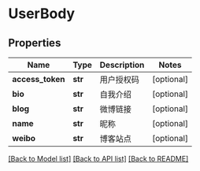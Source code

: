 # UserBody

## Properties
Name | Type | Description | Notes
------------ | ------------- | ------------- | -------------
**access_token** | **str** | 用户授权码 | [optional] 
**bio** | **str** | 自我介绍 | [optional] 
**blog** | **str** | 微博链接 | [optional] 
**name** | **str** | 昵称 | [optional] 
**weibo** | **str** | 博客站点 | [optional] 

[[Back to Model list]](../README.md#documentation-for-models) [[Back to API list]](../README.md#documentation-for-api-endpoints) [[Back to README]](../README.md)

